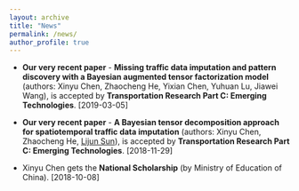 ```yaml
---
layout: archive
title: "News"
permalink: /news/
author_profile: true
---
```


- **Our very recent paper** - **Missing traffic data imputation and pattern discovery with a Bayesian augmented tensor factorization model** (authors: Xinyu Chen, Zhaocheng He, Yixian Chen, Yuhuan Lu, Jiawei Wang), is accepted by **Transportation Research Part C: Emerging Technologies**. [2019-03-05]

- **Our very recent paper** - **A Bayesian tensor decomposition approach for spatiotemporal traffic data imputation** (authors: Xinyu Chen, Zhaocheng He, [Lijun Sun](https://lijunsun.github.io/)), is accepted by **Transportation Research Part C: Emerging Technologies**. [2018-11-29]

- Xinyu Chen gets the **National Scholarship** (by Ministry of Education of China). [2018-10-08]
